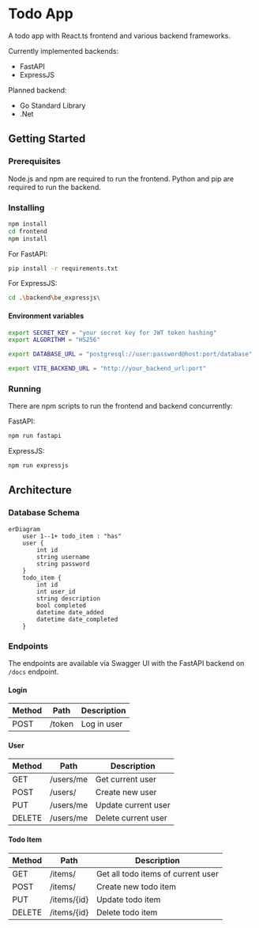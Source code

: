 # Todo App

A todo app with React.ts frontend and various backend frameworks.

Currently implemented backends:

- FastAPI
- ExpressJS

Planned backend:

- Go Standard Library
- .Net

## Getting Started

### Prerequisites

Node.js and npm are required to run the frontend. Python and pip are required to run the backend.

### Installing

```bash
npm install
cd frontend
npm install
```

For FastAPI:

```bash
pip install -r requirements.txt
```

For ExpressJS:

```bash
cd .\backend\be_expressjs\
```

#### Environment variables

```bash
export SECRET_KEY = "your secret key for JWT token hashing"
export ALGORITHM = "HS256"

export DATABASE_URL = "postgresql://user:password@host:port/database"

export VITE_BACKEND_URL = "http://your_backend_url:port"
```

### Running

There are npm scripts to run the frontend and backend concurrently:

FastAPI:

```bash
npm run fastapi
```

ExpressJS:

```bash
npm run expressjs
```

## Architecture

### Database Schema

```mermaid
erDiagram
    user 1--1+ todo_item : "has"
    user {
        int id
        string username
        string password
    }
    todo_item {
        int id
        int user_id
        string description
        bool completed
        datetime date_added
        datetime date_completed
    }
```

### Endpoints

The endpoints are available via Swagger UI with the FastAPI backend on `/docs` endpoint.

#### Login

| Method | Path | Description |
| --- | --- | --- |
| POST | /token | Log in user |

#### User

| Method | Path | Description |
| --- | --- | --- |
| GET | /users/me | Get current user |
| POST | /users/ | Create new user |
| PUT | /users/me | Update current user |
| DELETE | /users/me | Delete current user |

#### Todo Item

| Method | Path | Description |
| --- | --- | --- |
| GET | /items/ | Get all todo items of current user |
| POST | /items/ | Create new todo item |
| PUT | /items/{id} | Update todo item |
| DELETE | /items/{id} | Delete todo item |
